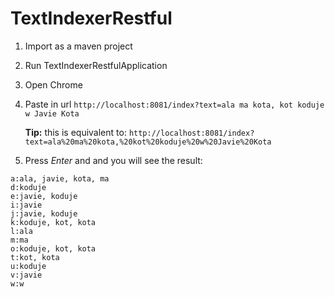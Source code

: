 # TextIndexerRestful

1) Import as a maven project
2) Run TextIndexerRestfulApplication
3) Open Chrome
4) Paste in url
   ```http://localhost:8081/index?text=ala ma kota, kot koduje w Javie Kota```

   __Tip:__ this is equivalent
   to: ```http://localhost:8081/index?text=ala%20ma%20kota,%20kot%20koduje%20w%20Javie%20Kota```
5) Press *Enter* and and you will see the result:

```
a:ala, javie, kota, ma
d:koduje
e:javie, koduje
i:javie
j:javie, koduje
k:koduje, kot, kota
l:ala
m:ma
o:koduje, kot, kota
t:kot, kota
u:koduje
v:javie
w:w
```